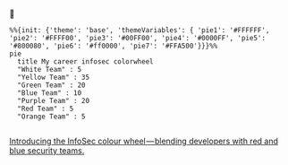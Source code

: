 👋


```mermaid
%%{init: {'theme': 'base', 'themeVariables': { 'pie1': '#FFFFFF', 'pie2': '#FFFF00', 'pie3': '#00FF00', 'pie4': '#0000FF', 'pie5': '#800080', 'pie6': '#ff0000', 'pie7': '#FFA500'}}}%%
pie
  title My career infosec colorwheel
  "White Team" : 5
  "Yellow Team" : 35
  "Green Team" : 20
  "Blue Team" : 10
  "Purple Team" : 20
  "Red Team" : 5
  "Orange Team" : 5
  
```
[Introducing the InfoSec colour wheel — blending developers with red and blue security teams.
](https://hackernoon.com/introducing-the-infosec-colour-wheel-blending-developers-with-red-and-blue-security-teams-6437c1a07700)

